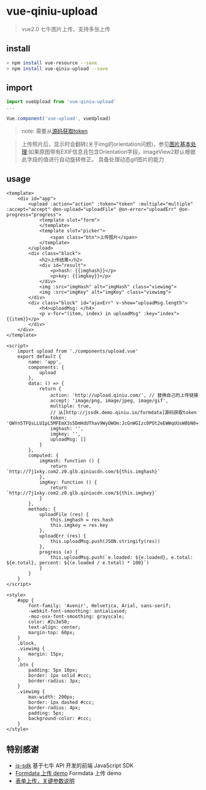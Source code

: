 vue-qiniu-upload
================

> vue2.0 七牛图片上传，支持多张上传

install
-------

```sh
> npm install vue-resource --save
> npm install vue-qiniu-upload --save
```

import
------

```js
import vueUpload from 'vue-qiniu-upload'
...

Vue.component('vue-upload', vueUpload)
```

> note: 需要从[源码获取token](http://jssdk.demo.qiniu.io/formdata)

>上传照片后，显示时会翻转(关于img的orientation问题)，参见[图片基本处理](https://developer.qiniu.com/dora/manual/1279/basic-processing-images-imageview2):如果原图带有EXIF信息且包含Orientation字段，imageView2默认根据此字段的值进行自动旋转修正。 具备处理动态gif图片的能力

usage
-----

```vue
<template>
    <div id="app">
        <upload :action="action" :token="token" :multiple="multiple" :accept="accept" @on-upload="uploadFile" @on-error="uploadErr" @on-progress="progress">
            <template slot="form">
            </template>
            <template slot="picker">
                <span class="btn">上传图片</span>
            </template>
        </upload>
        <div class="block">
            <h2>上传结果</h2>
            <div id="result">
                <p>hash: {{imghash}}</p>
                <p>key: {{imgkey}}</p>
            </div>
            <img :src="imgHash" alt="imgHash" class="viewimg">
            <img :src="imgKey" alt="imgKey" class="viewimg">
        </div>
        <div class="block" id="ajaxErr" v-show="uploadMsg.length">
            <h4>uploadMsg: </h4>
            <p v-for="(item, index) in uploadMsg" :key="index">{{item}}</p>
        </div>
    </div>
</template>

<script>
    import upload from './components/upload.vue'
    export default {
        name: 'app',
        components: {
            upload
        },
        data: () => {
            return {
                action: 'http://upload.qiniu.com/', // 替换自己的上传链接
                accept: 'image/png, image/jpeg, image/gif',
                multiple: true,
                // 从[http://jssdk.demo.qiniu.io/formdata]源码获取token
                token: 'QWYn5TFQsLLU1pL5MFEmX3s5DmHdUThav9WyOWOm:JcGnWGIzc0POt2eEWWqUUsW8bN0=:eyJkZWxldGVBZnRlckRheXMiOjcsInNjb3BlIjoianNzZGsiLCJkZWFkbGluZSI6MTUwMjc5MTczMX0=',
                imghash: '',
                imgkey: '',
                uploadMsg: []
            }
        },
        computed: {
            imgHash: function () {
                return `http://7j1xky.com2.z0.glb.qiniucdn.com/${this.imghash}`
            },
            imgKey: function () {
                return `http://7j1xky.com2.z0.glb.qiniucdn.com/${this.imgkey}`
            }
        },
        methods: {
            uploadFile (res) {
                this.imghash = res.hash
                this.imgkey = res.key
            },
            uploadErr (res) {
                this.uploadMsg.push(JSON.stringify(res))
            },
            progress (e) {
                this.uploadMsg.push(`e.loaded: ${e.loaded}, e.total: ${e.total}, percent: ${(e.loaded / e.total) * 100}`)
            }
        }
    }
</script>

<style>
    #app {
        font-family: 'Avenir', Helvetica, Arial, sans-serif;
        -webkit-font-smoothing: antialiased;
        -moz-osx-font-smoothing: grayscale;
        color: #2c3e50;
        text-align: center;
        margin-top: 60px;
    }
    .block,
    .viewimg {
        margin: 15px;
    }
    .btn {
        padding: 5px 10px;
        border: 1px solid #ccc;
        border-radius: 3px;
    }
    .viewimg {
        max-width: 200px;
        border: 1px dashed #ccc;
        border-radius: 4px;
        padding: 5px;
        background-color: #ccc;
    }
</style>
```

特别感谢
--------

-	[js-sdk](https://github.com/qiniu/js-sdk/#概述) 基于七牛 API 开发的前端 JavaScript SDK
-	[Formdata 上传 demo](http://jssdk.demo.qiniu.io/formdata) Formdata 上传 demo
-	[表单上传，关键参数说明](https://developer.qiniu.com/kodo/manual/1272/form-upload)
